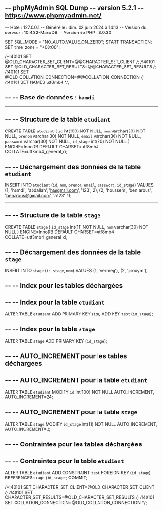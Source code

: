 -- phpMyAdmin SQL Dump
-- version 5.2.1
-- https://www.phpmyadmin.net/
--
-- Hôte : 127.0.0.1
-- Généré le : dim. 02 juin 2024 à 14:13
-- Version du serveur : 10.4.32-MariaDB
-- Version de PHP : 8.0.30

SET SQL_MODE = "NO_AUTO_VALUE_ON_ZERO";
START TRANSACTION;
SET time_zone = "+00:00";


/*!40101 SET @OLD_CHARACTER_SET_CLIENT=@@CHARACTER_SET_CLIENT */;
/*!40101 SET @OLD_CHARACTER_SET_RESULTS=@@CHARACTER_SET_RESULTS */;
/*!40101 SET @OLD_COLLATION_CONNECTION=@@COLLATION_CONNECTION */;
/*!40101 SET NAMES utf8mb4 */;

--
-- Base de données : `hamdi`
--

-- --------------------------------------------------------

--
-- Structure de la table `etudiant`
--

CREATE TABLE `etudiant` (
  `id` int(100) NOT NULL,
  `nom` varchar(30) NOT NULL,
  `prenom` varchar(30) NOT NULL,
  `email` varchar(30) NOT NULL,
  `password` varchar(30) NOT NULL,
  `id_stage` int(20) NOT NULL
) ENGINE=InnoDB DEFAULT CHARSET=utf8mb4 COLLATE=utf8mb4_general_ci;

--
-- Déchargement des données de la table `etudiant`
--

INSERT INTO `etudiant` (`id`, `nom`, `prenom`, `email`, `password`, `id_stage`) VALUES
(1, 'hamdi', 'abdallah', 'h@gmail.com', '123', 2),
(2, 'houssem', 'ben arous', 'benarous@gmail.com', 'a123', 1);

-- --------------------------------------------------------

--
-- Structure de la table `stage`
--

CREATE TABLE `stage` (
  `id_stage` int(11) NOT NULL,
  `nom` varchar(30) NOT NULL
) ENGINE=InnoDB DEFAULT CHARSET=utf8mb4 COLLATE=utf8mb4_general_ci;

--
-- Déchargement des données de la table `stage`
--

INSERT INTO `stage` (`id_stage`, `nom`) VALUES
(1, 'vermeg'),
(2, 'proxym');

--
-- Index pour les tables déchargées
--

--
-- Index pour la table `etudiant`
--
ALTER TABLE `etudiant`
  ADD PRIMARY KEY (`id`),
  ADD KEY `test` (`id_stage`);

--
-- Index pour la table `stage`
--
ALTER TABLE `stage`
  ADD PRIMARY KEY (`id_stage`);

--
-- AUTO_INCREMENT pour les tables déchargées
--

--
-- AUTO_INCREMENT pour la table `etudiant`
--
ALTER TABLE `etudiant`
  MODIFY `id` int(100) NOT NULL AUTO_INCREMENT, AUTO_INCREMENT=24;

--
-- AUTO_INCREMENT pour la table `stage`
--
ALTER TABLE `stage`
  MODIFY `id_stage` int(11) NOT NULL AUTO_INCREMENT, AUTO_INCREMENT=3;

--
-- Contraintes pour les tables déchargées
--

--
-- Contraintes pour la table `etudiant`
--
ALTER TABLE `etudiant`
  ADD CONSTRAINT `test` FOREIGN KEY (`id_stage`) REFERENCES `stage` (`id_stage`);
COMMIT;

/*!40101 SET CHARACTER_SET_CLIENT=@OLD_CHARACTER_SET_CLIENT */;
/*!40101 SET CHARACTER_SET_RESULTS=@OLD_CHARACTER_SET_RESULTS */;
/*!40101 SET COLLATION_CONNECTION=@OLD_COLLATION_CONNECTION */;
